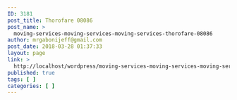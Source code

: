 ```yaml
---
ID: 3181
post_title: Thorofare 08086
post_name: >
  moving-services-moving-services-moving-services-thorofare-08086
author: mrgabonijeff@gmail.com
post_date: 2018-03-28 01:37:33
layout: page
link: >
  http://localhost/wordpress/moving-services-moving-services-moving-services-thorofare-08086/
published: true
tags: [ ]
categories: [ ]
---
```

